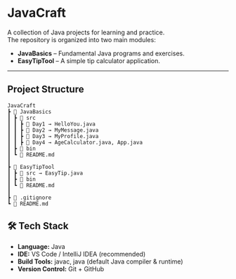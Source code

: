 # JavaCraft

A collection of Java projects for learning and practice.  
The repository is organized into two main modules:

- **JavaBasics** – Fundamental Java programs and exercises.  
- **EasyTipTool** – A simple tip calculator application.

---

## Project Structure

```
JavaCraft  
┣ 📂 JavaBasics  
┃ ┣ 📂 src  
┃ ┃ ┣ 📂 Day1 → HelloYou.java  
┃ ┃ ┣ 📂 Day2 → MyMessage.java  
┃ ┃ ┣ 📂 Day3 → MyProfile.java  
┃ ┃ ┣ 📂 Day4 → AgeCalculator.java, App.java  
┃ ┣ 📂 bin  
┃ ┗ 📜 README.md  
┃  
┣ 📂 EasyTipTool  
┃ ┣ 📂 src → EasyTip.java  
┃ ┣ 📂 bin  
┃ ┗ 📜 README.md  
┃  
┣ 📜 .gitignore  
┗ 📜 README.md  
```

## 🛠️ Tech Stack

- **Language:** Java  
- **IDE:** VS Code / IntelliJ IDEA (recommended)  
- **Build Tools:** javac, java (default Java compiler & runtime)  
- **Version Control:** Git + GitHub

